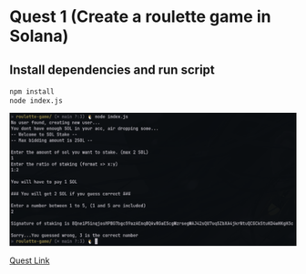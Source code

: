# Quest 1 (Create a roulette game in Solana)

## Install dependencies and run script

```console
npm install
node index.js
```

![This is an image](./images/roulette.png)

[Quest Link](https://openquest.xyz/quest/roulette_game_in_solana)
